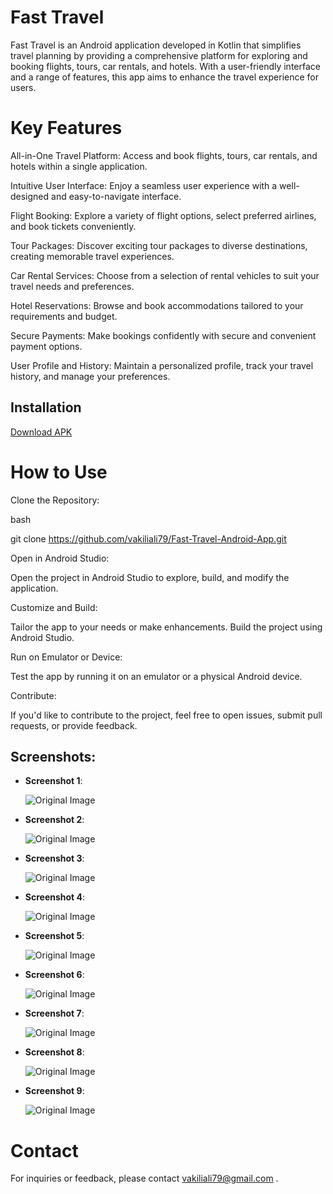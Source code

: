 # Fast Travel
Fast Travel is an Android application developed in Kotlin that simplifies travel planning by providing a comprehensive platform for exploring and booking flights, tours, car rentals, and hotels. With a user-friendly interface and a range of features, this app aims to enhance the travel experience for users.

# Key Features
All-in-One Travel Platform: Access and book flights, tours, car rentals, and hotels within a single application.

Intuitive User Interface: Enjoy a seamless user experience with a well-designed and easy-to-navigate interface.

Flight Booking: Explore a variety of flight options, select preferred airlines, and book tickets conveniently.

Tour Packages: Discover exciting tour packages to diverse destinations, creating memorable travel experiences.

Car Rental Services: Choose from a selection of rental vehicles to suit your travel needs and preferences.

Hotel Reservations: Browse and book accommodations tailored to your requirements and budget.

Secure Payments: Make bookings confidently with secure and convenient payment options.

User Profile and History: Maintain a personalized profile, track your travel history, and manage your preferences.

## Installation

[Download APK](https://raw.githubusercontent.com/vakiliali79/Fast-Travel-Android/master/Fast-Travel.apk)


# How to Use
Clone the Repository:

bash

git clone https://github.com/vakiliali79/Fast-Travel-Android-App.git

Open in Android Studio:

Open the project in Android Studio to explore, build, and modify the application.

Customize and Build:

Tailor the app to your needs or make enhancements. Build the project using Android Studio.

Run on Emulator or Device:

Test the app by running it on an emulator or a physical Android device.

Contribute:

If you'd like to contribute to the project, feel free to open issues, submit pull requests, or provide feedback.

## Screenshots:

- **Screenshot 1**:

  ![Original Image](screenshots/1.jpg)

- **Screenshot 2**:

  ![Original Image](screenshots/2.jpg)

- **Screenshot 3**:

  ![Original Image](screenshots/3.jpg)

- **Screenshot 4**:

  ![Original Image](screenshots/4.jpg)

- **Screenshot 5**:

  ![Original Image](screenshots/5.jpg)

- **Screenshot 6**:

  ![Original Image](screenshots/6.jpg)

- **Screenshot 7**:

  ![Original Image](screenshots/7.jpg)

- **Screenshot 8**:

  ![Original Image](screenshots/8.jpg)

- **Screenshot 9**:

  ![Original Image](screenshots/11.jpg)


  
# Contact
For inquiries or feedback, please contact vakiliali79@gmail.com .

